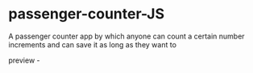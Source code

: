 # passenger-counter-JS
A passenger counter app by which anyone can count a certain number increments and can save it as long as they want to

preview - 

